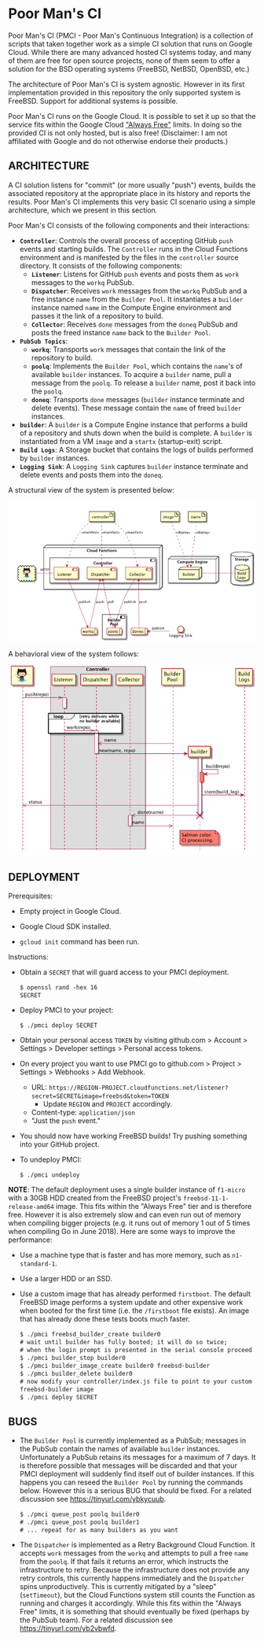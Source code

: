 # Poor Man's CI

Poor Man's CI (PMCI - Poor Man's Continuous Integration) is a collection of scripts that taken together work as a simple CI solution that runs on Google Cloud. While there are many advanced hosted CI systems today, and many of them are free for open source projects, none of them seem to offer a solution for the BSD operating systems (FreeBSD, NetBSD, OpenBSD, etc.)

The architecture of Poor Man's CI is system agnostic. However in its first implementation provided in this repository the only supported system is FreeBSD. Support for additional systems is possible.

Poor Man's CI runs on the Google Cloud. It is possible to set it up so that the service fits within the Google Cloud ["Always Free"](https://cloud.google.com/free/docs/always-free-usage-limits) limits. In doing so the provided CI is not only hosted, but is also free! (Disclaimer: I am not affiliated with Google and do not otherwise endorse their products.)

## ARCHITECTURE

A CI solution listens for "commit" (or more usually "push") events, builds the associated repository at the appropriate place in its history and reports the results. Poor Man's CI implements this very basic CI scenario using a simple architecture, which we present in this section.

Poor Man's CI consists of the following components and their interactions:

- **`Controller`**: Controls the overall process of accepting GitHub `push` events and starting builds. The `Controller` runs in the Cloud Functions environment and is manifested by the files in the `controller` source directory. It consists of the following components:
    - **`Listener`**: Listens for GitHub `push` events and posts them as `work` messages to the `workq` PubSub.
    - **`Dispatcher`**: Receives `work` messages from the `workq` PubSub and a free instance `name` from the `Builder Pool`. It instantiates a `builder` instance named `name` in the Compute Engine environment and passes it the link of a repository to build.
    - **`Collector`**: Receives `done` messages from the `doneq` PubSub and posts the freed instance `name` back to the `Builder Pool`.
- **`PubSub Topics`**:
    - **`workq`**: Transports `work` messages that contain the link of the repository to build.
    - **`poolq`**: Implements the `Builder Pool`, which contains the `name`'s of available `builder` instances. To acquire a `builder` name, pull a message from the `poolq`. To release a `builder` name, post it back into the `poolq`.
    - **`doneq`**: Transports `done` messages (`builder` instance terminate and delete events). These message contain the `name` of freed `builder` instances.
- **`builder`**: A `builder` is a Compute Engine instance that performs a build of a repository and shuts down when the build is complete. A `builder` is instantiated from a VM `image` and a `startx` (startup-exit) script.
- **`Build Logs`**: A Storage bucket that contains the logs of builds performed by `builder` instances.
- **`Logging Sink`**: A `Logging Sink` captures `builder` instance terminate and delete events and posts them into the `doneq`.

A structural view of the system is presented below:

![Deployment Diagram](doc/deployment.png)

A behavioral view of the system follows:

![Sequence Diagram](doc/sequence.png)

## DEPLOYMENT

Prerequisites:

- Empty project in Google Cloud.

- Google Cloud SDK installed.

- `gcloud init` command has been run.

Instructions:
- Obtain a `SECRET` that will guard access to your PMCI deployment.
    ```
    $ openssl rand -hex 16
    SECRET
    ```

- Deploy PMCI to your project:
    ```
    $ ./pmci deploy SECRET
    ```

- Obtain your personal access `TOKEN` by visiting github.com > Account > Settings > Developer settings > Personal access tokens.

- On every project you want to use PMCI go to github.com > Project > Settings > Webhooks > Add Webhook.
    - URL: `https://REGION-PROJECT.cloudfunctions.net/listener?secret=SECRET&image=freebsd&token=TOKEN`
        - Update `REGION` and `PROJECT` accordingly.
    - Content-type: `application/json`
    - "Just the `push` event."

- You should now have working FreeBSD builds! Try pushing something into your GitHub project.

- To undeploy PMCI:
    ```
    $ ./pmci undeploy
    ```

**NOTE**: The default deployment uses a single builder instance of `f1-micro` with a 30GB HDD created from the FreeBSD project's `freebsd-11-1-release-amd64` image. This fits within the "Always Free" tier and is therefore free. However it is also extremely slow and can even run out of memory when compiling bigger projects (e.g. it runs out of memory 1 out of 5 times when compiling Go in June 2018). Here are some ways to improve the performance:

- Use a machine type that is faster and has more memory, such as `n1-standard-1`.

- Use a larger HDD or an SSD.

- Use a custom image that has already performed `firstboot`. The default FreeBSD image performs a system update and other expensive work when booted for the first time (i.e. the `/firstboot` file exists). An image that has already done these tests boots much faster.
    ```
    $ ./pmci freebsd_builder_create builder0
    # wait until builder has fully booted; it will do so twice;
    # when the login prompt is presented in the serial console proceed
    $ ./pmci builder_stop builder0
    $ ./pmci builder_image_create builder0 freebsd-builder
    $ ./pmci builder_delete builder0
    # now modify your controller/index.js file to point to your custom freebsd-builder image
    $ ./pmci deploy SECRET
    ```

## BUGS

- The `Builder Pool` is currently implemented as a PubSub; messages in the PubSub contain the names of available `builder` instances. Unfortunately a PubSub retains its messages for a maximum of 7 days. It is therefore possible that messages will be discarded and that your PMCI deployment will suddenly find itself out of builder instances. If this happens you can reseed the `Builder Pool` by running the commands below. However this is a serious BUG that should be fixed. For a related discussion see https://tinyurl.com/ybkycuub.
    ```
    $ ./pmci queue_post poolq builder0
    # ./pmci queue_post poolq builder1
    # ... repeat for as many builders as you want
    ```

- The `Dispatcher` is implemented as a Retry Background Cloud Function. It accepts `work` messages from the `workq` and attempts to pull a free `name` from the `poolq`. If that fails it returns an error, which instructs the infrastructure to retry. Because the infrastructure does not provide any retry controls, this currently happens immediately and the `Dispatcher` spins unproductively. This is currently mitigated by a "sleep" (`setTimeout`), but the Cloud Functions system still counts the Function as running and charges it accordingly. While this fits within the "Always Free" limits, it is something that should eventually be fixed (perhaps by the PubSub team). For a related discussion see https://tinyurl.com/yb2vbwfd.
